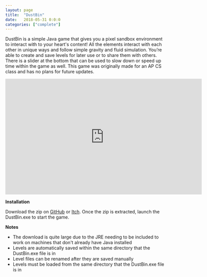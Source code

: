 ```yaml
---
layout: page
title:  "DustBin"
date:   2018-05-31 0:0:0
categories: ["complete"]
---
```

DustBin is a simple Java game that gives you a pixel sandbox environment to interact with to your heart's content! All the elements interact with each other in unique ways and follow simple gravity and fluid simulation. You’re able to create and save levels for later use or to share them with others. There is a slider at the bottom that can be used to slow down or speed up time within the game as well. This game was originally made for an AP CS class and has no plans for future updates.

<center><iframe width="613" height="361" src="https://www.youtube-nocookie.com/embed/ksXLfsdDEK0?si=8xnyEWa-4rFqlw_Z" title="YouTube video player" frameborder="0" allow="accelerometer; autoplay; clipboard-write; encrypted-media; gyroscope; picture-in-picture; web-share" referrerpolicy="strict-origin-when-cross-origin" allowfullscreen></iframe></center> 

**Installation** 

Download the zip on [GitHub][dustbin-git] or [Itch][dustbin-itch]. Once the zip is extracted, launch the DustBin.exe to start the game.

**Notes** 
- The download is quite large due to the JRE needing to be included to work on machines that don't already have Java installed
- Levels are automatically saved within the same directory that the DustBin.exe file is in
- Level files can be renamed after they are saved manually
- Levels must be loaded from the same directory that the DustBin.exe file is in

[dustbin-git]: https://github.com/DustinSchimel/DustBin
[dustbin-itch]: https://dustinschimel.itch.io/dustbin